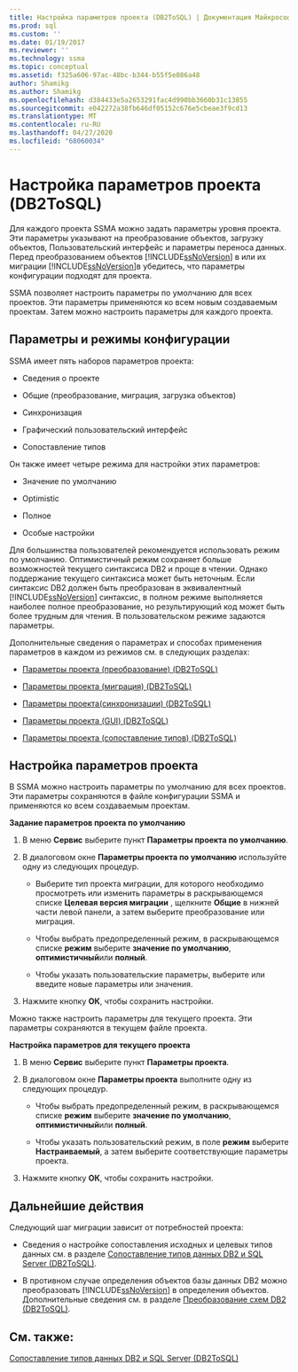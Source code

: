 ```yaml
---
title: Настройка параметров проекта (DB2ToSQL) | Документация Майкрософт
ms.prod: sql
ms.custom: ''
ms.date: 01/19/2017
ms.reviewer: ''
ms.technology: ssma
ms.topic: conceptual
ms.assetid: f325a606-97ac-48bc-b344-b55f5e086a48
author: Shamikg
ms.author: Shamikg
ms.openlocfilehash: d384433e5a2653291fac4d990bb3660b31c13855
ms.sourcegitcommit: e042272a38fb646df05152c676e5cbeae3f9cd13
ms.translationtype: MT
ms.contentlocale: ru-RU
ms.lasthandoff: 04/27/2020
ms.locfileid: "68060034"
---
```

# <a name="setting-project-options-db2tosql"></a>Настройка параметров проекта (DB2ToSQL)
Для каждого проекта SSMA можно задать параметры уровня проекта. Эти параметры указывают на преобразование объектов, загрузку объектов, Пользовательский интерфейс и параметры переноса данных. Перед преобразованием объектов [!INCLUDE[ssNoVersion](../../includes/ssnoversion-md.md)] в или их миграции [!INCLUDE[ssNoVersion](../../includes/ssnoversion-md.md)]в убедитесь, что параметры конфигурации подходят для проекта.  
  
SSMA позволяет настроить параметры по умолчанию для всех проектов. Эти параметры применяются ко всем новым создаваемым проектам. Затем можно настроить параметры для каждого проекта.  
  
## <a name="configuration-options-and-modes"></a>Параметры и режимы конфигурации  
SSMA имеет пять наборов параметров проекта:  
  
-   Сведения о проекте  
  
-   Общие (преобразование, миграция, загрузка объектов)  
  
-   Синхронизация  
  
-   Графический пользовательский интерфейс  
  
-   Сопоставление типов  
  
Он также имеет четыре режима для настройки этих параметров:  
  
-   Значение по умолчанию  
  
-   Optimistic  
  
-   Полное  
  
-   Особые настройки  
  
Для большинства пользователей рекомендуется использовать режим по умолчанию. Оптимистичный режим сохраняет больше возможностей текущего синтаксиса DB2 и проще в чтении. Однако поддержание текущего синтаксиса может быть неточным. Если синтаксис DB2 должен быть преобразован в эквивалентный [!INCLUDE[ssNoVersion](../../includes/ssnoversion-md.md)] синтаксис, в полном режиме выполняется наиболее полное преобразование, но результирующий код может быть более трудным для чтения. В пользовательском режиме задаются параметры.  
  
Дополнительные сведения о параметрах и способах применения параметров в каждом из режимов см. в следующих разделах:  
  
-   [Параметры проекта &#40;преобразование&#41; &#40;DB2ToSQL&#41;](../../ssma/db2/project-settings-conversion-db2tosql.md)  
  
-   [Параметры проекта &#40;миграция&#41; &#40;DB2ToSQL&#41;](../../ssma/db2/project-settings-migration-db2tosql.md)  
  
-   [Параметры проекта&#40;синхронизации&#41; &#40;DB2ToSQL&#41;](../../ssma/db2/project-settings-synchronization-db2tosql.md)  
  
-   [Параметры проекта &#40;GUI&#41; &#40;DB2ToSQL&#41;](../../ssma/db2/project-settings-gui-db2tosql.md)  
  
-   [Параметры проекта &#40;сопоставление типов&#41; &#40;DB2ToSQL&#41;](../../ssma/db2/project-settings-type-mapping-db2tosql.md)  
  
## <a name="setting-project-options"></a>Настройка параметров проекта  
В SSMA можно настроить параметры по умолчанию для всех проектов. Эти параметры сохраняются в файле конфигурации SSMA и применяются ко всем создаваемым проектам.  
  
**Задание параметров проекта по умолчанию**  
  
1.  В меню **Сервис** выберите пункт **Параметры проекта по умолчанию**.  
  
2.  В диалоговом окне **Параметры проекта по умолчанию** используйте одну из следующих процедур.  
  
    -   Выберите тип проекта миграции, для которого необходимо просмотреть или изменить параметры в раскрывающемся списке **Целевая версия миграции** , щелкните **Общие** в нижней части левой панели, а затем выберите преобразование или миграция.  
  
    -   Чтобы выбрать предопределенный режим, в раскрывающемся списке **режим** выберите **значение по умолчанию**, **оптимистичный**или **полный**.  
  
    -   Чтобы указать пользовательские параметры, выберите или введите новые параметры или значения.  
  
3.  Нажмите кнопку **ОК**, чтобы сохранить настройки.  
  
Можно также настроить параметры для текущего проекта. Эти параметры сохраняются в текущем файле проекта.  
  
**Настройка параметров для текущего проекта**  
  
1.  В меню **Сервис** выберите пункт **Параметры проекта**.  
  
2.  В диалоговом окне **Параметры проекта** выполните одну из следующих процедур.  
  
    -   Чтобы выбрать предопределенный режим, в раскрывающемся списке **режим** выберите **значение по умолчанию**, **оптимистичный**или **полный**.  
  
    -   Чтобы указать пользовательский режим, в поле **режим** выберите **Настраиваемый**, а затем выберите соответствующие параметры проекта.  
  
3.  Нажмите кнопку **ОК**, чтобы сохранить настройки.  
  
## <a name="next-steps"></a>Дальнейшие действия  
Следующий шаг миграции зависит от потребностей проекта:  
  
-   Сведения о настройке сопоставления исходных и целевых типов данных см. в разделе [Сопоставление типов данных DB2 и SQL Server &#40;DB2ToSQL&#41;](../../ssma/db2/mapping-db2-and-sql-server-data-types-db2tosql.md).  
  
-   В противном случае определения объектов базы данных DB2 можно преобразовать [!INCLUDE[ssNoVersion](../../includes/ssnoversion-md.md)] в определения объектов. Дополнительные сведения см. в разделе [Преобразование схем DB2 &#40;DB2ToSQL&#41;](../../ssma/db2/converting-db2-schemas-db2tosql.md).  
  
## <a name="see-also"></a>См. также:  
[Сопоставление типов данных DB2 и SQL Server &#40;DB2ToSQL&#41;](../../ssma/db2/mapping-db2-and-sql-server-data-types-db2tosql.md)  
  
